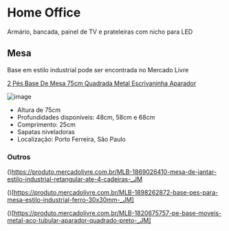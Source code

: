 # Home Office

Armário, bancada, painel de TV e prateleiras com nicho para LED

## Mesa

Base em estilo industrial pode ser encontrada no Mercado Livre

[2 Pés Base De Mesa 75cm Quadrada Metal Escrivaninha Aparador](https://produto.mercadolivre.com.br/MLB-1988866255-2-pes-base-de-mesa-75cm-quadrada-metal-escrivaninha-aparador-_JM)

![image](https://user-images.githubusercontent.com/4483327/138576428-a2fc1f28-698d-4d37-be75-7627e5aa0620.png)

- Altura de 75cm
- Profundidades disponíveis: 48cm, 58cm e 68cm
- Comprimento: 25cm
- Sapatas niveladoras
- Localização: Porto Ferreira, São Paulo

### Outros

()https://produto.mercadolivre.com.br/MLB-1869026410-mesa-de-jantar-estilo-industrial-retangular-ate-4-cadeiras-_JM

()[https://produto.mercadolivre.com.br/MLB-1898262872-base-pes-para-mesa-estilo-industrial-ferro-30x30mm-_JM]

()[https://produto.mercadolivre.com.br/MLB-1820675757-pe-base-moveis-metal-aco-tubular-aparador-quadrado-preto-_JM]
